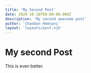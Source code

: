 ```yaml
---
title: 'My Second Post'
date: 2020-10-10T00:00:00.000Z
description: 'My second awesome post'
author: 'Chandan Hemnani'
layout: 'layouts/post.njk'
---
```


# My second Post
This is even better.
